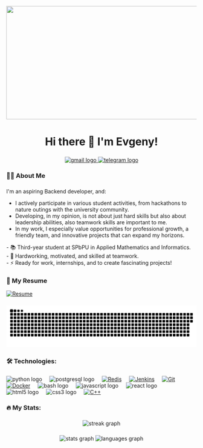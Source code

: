<br clear="both">

<div align="center">
  <img height="300" width="600" src="https://user-images.githubusercontent.com/74038190/225813708-98b745f2-7d22-48cf-9150-083f1b00d6c9.gif" />
</div>

###

<h1 align="center">Hi there 👋 I'm Evgeny!</h1>

###

<div align="center">
  <a href="mailto:jekapeheka@gmail.com" target="_blank">
      <img src="https://img.shields.io/static/v1?message=Gmail&logo=gmail&label=&color=D14836&logoColor=white&labelColor=&style=for-the-badge" height="25" alt="gmail logo" />
    </a>
  <a href="https://t.me/rmnev" target="_blank">
    <img src="https://img.shields.io/static/v1?message=Telegram&logo=telegram&label=&color=2CA5E0&logoColor=white&labelColor=&style=for-the-badge" height="25" alt="telegram logo" />
  </a>
</div>

###

<h3 align="left">👨‍💻 About Me</h3>

###

<p align="left">
  I'm an aspiring Backend developer, and:
  <ul>
    <li>I actively participate in various student activities, from hackathons to nature outings with the university community.</li>
    <li>Developing, in my opinion, is not about just hard skills but also about leadership abilities, also teamwork skills are important to me.</li>
    <li>In my work, I especially value opportunities for professional growth, a friendly team, and innovative projects that can expand my horizons.</li>
  </ul>
- 📚 Third-year student at SPbPU in Applied Mathematics and Informatics.<br>- 🔭 Hardworking, motivated, and skilled at teamwork.<br>- ⚡ Ready for work, internships, and to create fascinating projects!</p>


### 📄 My Resume

[![Resume](https://img.shields.io/static/v1?label=&message=Resume&color=2ea44f)](Romanchuk_Resume.pdf)

###

<p align="center">
 <img width="600" src="assets/github-snake.svg" alt="snake"/>
</p>

###

<h3 align="left">🛠 Technologies:</h3>

###

<div align="left">
  <img src="https://skillicons.dev/icons?i=py" height="40" alt="python logo" />
  <img width="12" />
  <img src="https://skillicons.dev/icons?i=postgres" height="40" alt="postgresql logo" />
  <img width="12" />
  <a href="https://redis.io/" target="_blank"><img style="margin: 0px" src="https://profilinator.rishav.dev/skills-assets/redis-original-wordmark.svg" alt="Redis" height="40" /></a> 
  <img width="12" />
  <a href="https://www.jenkins.io/" target="_blank"><img style="margin: 0px" src="https://profilinator.rishav.dev/skills-assets/jenkins-icon.svg" alt="Jenkins" height="40" /></a>  
  <img width="12" />
  <a href="https://github.com/" target="_blank"><img style="margin: 0px" src="https://profilinator.rishav.dev/skills-assets/git-scm-icon.svg" alt="Git" height="40" /></a>
  <img width="12" />
  <a href="https://www.docker.com/" target="_blank"><img style="margin: 0px" src="https://profilinator.rishav.dev/skills-assets/docker-original-wordmark.svg" alt="Docker" height="40" /></a>  
  <img width="12" />
  <img src="https://cdn.simpleicons.org/gnubash/4EAA25" height="40" alt="bash logo" />
  <img width="12" />
  <img src="https://cdn.jsdelivr.net/gh/devicons/devicon/icons/javascript/javascript-original.svg" height="40" alt="javascript logo" />
  <img width="12" />
  <img src="https://cdn.jsdelivr.net/gh/devicons/devicon/icons/react/react-original.svg" height="40" alt="react logo" />
  <img width="12" />
  <img src="https://cdn.jsdelivr.net/gh/devicons/devicon/icons/html5/html5-original.svg" height="40" alt="html5 logo" />
  <img width="12" />
  <img src="https://cdn.jsdelivr.net/gh/devicons/devicon/icons/css3/css3-original.svg" height="40" alt="css3 logo" />
  <img width="12" />
  <a href="https://www.cplusplus.com/" target="_blank"><img style="margin: 0px" src="https://profilinator.rishav.dev/skills-assets/cplusplus-original.svg" alt="C++" height="40" /></a>  
</div>

###

<h3 align="left">🔥 My Stats:</h3>

###

<div align="center">
  <img src="https://streak-stats.demolab.com?user=UUyy-Geniy&locale=en&mode=daily&theme=dark&border_radius=5&order=3" height="220" alt="streak graph" />
</div>

###

<div align="center">
  <img src="https://github-readme-stats.vercel.app/api?username=UUyy-Geniy&hide_title=false&hide_rank=false&show_icons=true&include_all_commits=true&count_private=true&disable_animations=false&theme=dracula&locale=en&order=1" height="150" alt="stats graph" />
  <img src="https://github-readme-stats.vercel.app/api/top-langs?username=UUyy-Geniy&locale=en&hide_title=false&layout=compact&card_width=320&langs_count=6&theme=dracula&hide_border=false&order=3" height="150" alt="languages graph" />
</div>

###